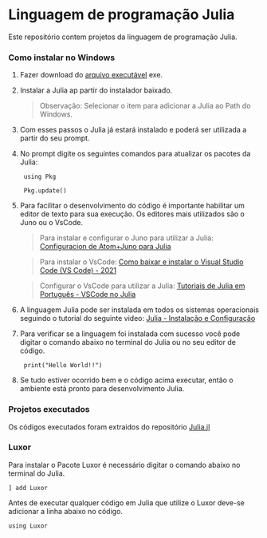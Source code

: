 # Linguagem de programação Julia

Este repositório contem projetos da linguagem de programação Julia.


### Como instalar no Windows

1. Fazer download do [arquivo executável](https://julialang.org/downloads/) exe.
	
2. Instalar a Julia ap partir do instalador baixado. 
	>Observação: Selecionar o item para adicionar a Julia ao Path do Windows.
	
3. Com esses passos o Julia já estará instalado e poderá ser utilizada a partir do seu prompt. 
4. No prompt digite os seguintes comandos para atualizar os pacotes da Julia:

		using Pkg
	
		Pkg.update()
	
5. Para facilitar o desenvolvimento do código é importante habilitar um editor de texto para sua execução. Os editores mais utilizados são o Juno ou o VsCode.

	> Para instalar e configurar o Juno para utilizar a Julia: [Configuracion de Atom+Juno para Julia](https://www.youtube.com/watch?v=BlL3a6HN21I)
	
	> Para instalar o VsCode: [Como baixar e instalar o Visual Studio Code (VS Code) - 2021](https://www.youtube.com/watch?v=_R6YslWRUFk)
	
	> Configurar o VsCode para utilizar a Julia: [Tutoriais de Julia em Português - VSCode no Julia](https://www.youtube.com/watch?v=zZInEh0pAKg)
	
6.  A linguagem Julia pode ser instalada em todos os sistemas operacionais seguindo o tutorial do seguinte video: [Julia - Instalação e Configuração](https://www.youtube.com/watch?v=hP6HP5ELGLM)

	
7. Para verificar se a linguagem foi instalada com sucesso você pode digitar o comando abaixo no terminal do Julia ou no seu editor de código.

		print("Hello World!!")

	
8.  Se tudo estiver ocorrido bem e o código acima executar, então o ambiente está pronto para desenvolvimento Julia.

### Projetos executados
Os códigos executados foram extraidos do repositório [Julia.jl](https://github.com/svaksha/Julia.jl/blob/master/Graphics.md#3d-graphics-imaging)

### Luxor
Para instalar o Pacote Luxor é necessário digitar o comando abaixo no terminal do Julia.

	] add Luxor

Antes de executar qualquer código em Julia que utilize o Luxor deve-se adicionar a linha abaixo no código.

	using Luxor
